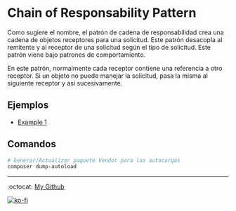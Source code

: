 # Chain of Responsability Pattern

Como sugiere el nombre, el patrón de cadena de responsabilidad crea una cadena de objetos receptores para una solicitud. Este patrón desacopla al remitente y al receptor de una solicitud según el tipo de solicitud. Este patrón viene bajo patrones de comportamiento.

En este patrón, normalmente cada receptor contiene una referencia a otro receptor. Si un objeto no puede manejar la solicitud, pasa la misma al siguiente receptor y así sucesivamente.

## Ejemplos

- [Example 1](./example1)

## Comandos

```bash
# Generar/Actualizar paquete Vendor para las autocargas
composer dump-autoload
```

---
:octocat: [My Github](https://github.com/FernandoCalmet)

[![ko-fi](https://www.ko-fi.com/img/githubbutton_sm.svg)](https://ko-fi.com/T6T41JKMI)
